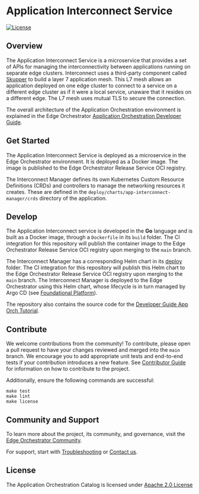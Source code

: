 <!---
  SPDX-FileCopyrightText: (C) 2022 Intel Corporation
  SPDX-License-Identifier: Apache-2.0
-->

# Application Interconnect Service

[![License](https://img.shields.io/badge/License-Apache%202.0-blue.svg)](https://opensource.org/licenses/Apache-2.0)


## Overview

The Application Interconnect Service is a microservice that provides a set of APIs for managing the interconnectivity 
between applications running on separate edge clusters. Interconnect uses a third-party component called [Skupper] to
build a layer 7 application mesh. This L7 mesh allows an application
deployed on one edge cluster to connect to a service on a different edge cluster as if it were a local service, unaware that
it resides on a different edge. The L7 mesh uses mutual TLS to secure the connection.

The overall architecture of the Application Orchestration environment is explained in the
Edge Orchestrator [Application Orchestration Developer Guide](https://docs.openedgeplatform.intel.com/edge-manage-docs/main/developer_guide/app_orch/arch/index.html).

## Get Started

The Application Interconnect Service is deployed as a microservice in the Edge Orchestrator environment. It is 
deployed as a Docker image. The image is published to the Edge Orchestrator Release Service OCI registry.

The Interconnect Manager defines its own Kubernetes Custom Resource Definitions (CRDs) and controllers to manage the
networking resources it creates. These are defined in the `deploy/charts/app-interconnect-manager/crds` directory of the application.


## Develop

The Application Interconnect service is developed in the **Go** language and is built as a Docker image, through a `Dockerfile`
in its `build` folder. The CI integration for this repository will publish the container image to the Edge Orchestrator
Release Service OCI registry upon merging to the `main` branch.

The Interconnect Manager has a corresponding Helm chart in its [deploy](deploy) folder.
The CI integration for this repository will
publish this Helm chart to the Edge Orchestrator Release Service OCI registry upon merging to the `main` branch.
The Interconnect Manager is deployed to the Edge Orchestrator using this Helm chart, whose lifecycle is in turn managed by
Argo CD (see [Foundational Platform]).

The repository also contains the source code for the [Developer Guide App Orch Tutorial].

## Contribute

We welcome contributions from the community! To contribute, please open a pull request to have your changes reviewed
and merged into the `main` branch. We encourage you to add appropriate unit tests and end-to-end tests if
your contribution introduces a new feature. See [Contributor Guide] for information on how to contribute to the project.

Additionally, ensure the following commands are successful:

```shell
make test
make lint
make license
```

## Community and Support

To learn more about the project, its community, and governance, visit the [Edge Orchestrator Community].

For support, start with [Troubleshooting] or [Contact us].

## License

The Application Orchestration Catalog is licensed under [Apache 2.0 License]

[Application Orchestration Deployment]: https://github.com/open-edge-platform/app-orch-deployment
[Tenant Controller]: https://github.com/open-edge-platform/app-orch-tenant-controller
[Cluster Extensions]: https://github.com/open-edge-platform/cluster-extensions
[Foundational Platform]: https://docs.openedgeplatform.intel.com/edge-manage-docs/main/developer_guide/platform/index.html
[Contributor Guide]: https://docs.openedgeplatform.intel.com/edge-manage-docs/main/developer_guide/contributor_guide/index.html
[Troubleshooting]: https://docs.openedgeplatform.intel.com/edge-manage-docs/main/developer_guide/troubleshooting/index.html
[Contact us]: https://github.com/open-edge-platform
[Edge Orchestrator Community]: https://docs.openedgeplatform.intel.com/edge-manage-docs/main/index.html
[Apache 2.0 License]: LICENSES/Apache-2.0.txt
[Developer Guide App Orch Tutorial]: app-orch-tutorials/developer-guide-tutorial/README.md
[Skupper]: https://skupper.io/
